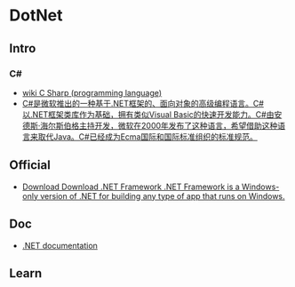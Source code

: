 # DotNet

## Intro
### C#
- [wiki C Sharp (programming language)](https://en.wikipedia.org/wiki/C_Sharp_(programming_language))
- [C#是微软推出的一种基于.NET框架的、面向对象的高级编程语言。C#以.NET框架类库作为基础，拥有类似Visual Basic的快速开发能力。C#由安德斯·海尔斯伯格主持开发，微软在2000年发布了这种语言，希望借助这种语言来取代Java。C#已经成为Ecma国际和国际标准组织的标准规范。](https://zh.wikipedia.org/wiki/C%E2%99%AF)
### 
## Official
- [Download Download .NET Framework .NET Framework is a Windows-only version of .NET for building any type of app that runs on Windows.](https://dotnet.microsoft.com/download/dotnet-framework)
## Doc
- [.NET documentation](https://docs.microsoft.com/en-us/dotnet/?view=netframework-4.8)

## **Learn**
